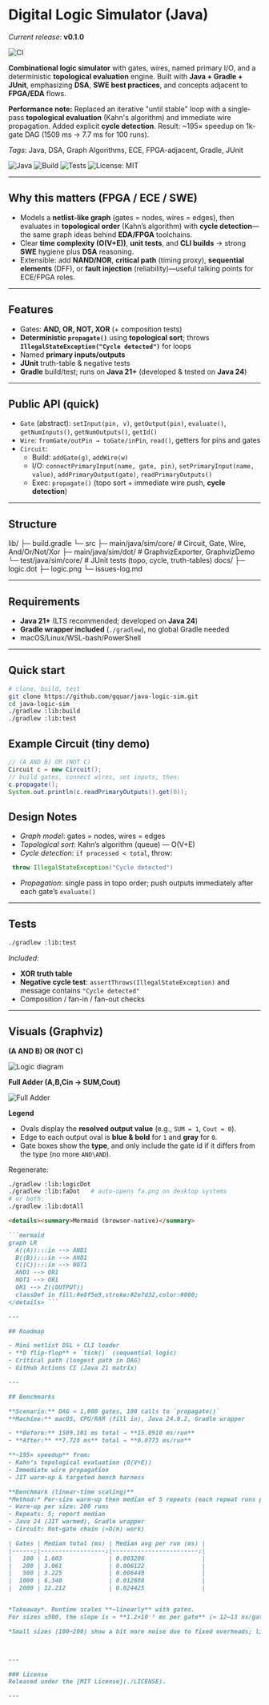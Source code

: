 # Digital Logic Simulator (Java)

_Current release_: **v0.1.0**

![CI](https://github.com/gquar/java-logic-sim/actions/workflows/ci.yml/badge.svg)

**Combinational logic simulator** with gates, wires, named primary I/O, and a deterministic **topological evaluation** engine. Built with **Java + Gradle + JUnit**, emphasizing **DSA**, **SWE best practices**, and concepts adjacent to **FPGA/EDA** flows. 

**Performance note:** Replaced an iterative "until stable" loop with a single-pass **topological evaluation** (Kahn's algorithm) and immediate wire propagation. Added explicit **cycle detection**. Result: ~195× speedup on 1k-gate DAG (1509 ms → 7.7 ms for 100 runs).

_Tags_: Java, DSA, Graph Algorithms, ECE, FPGA-adjacent, Gradle, JUnit

![Java](https://img.shields.io/badge/Java-21%2B%20(tested%20on%2024)-blue)
![Build](https://img.shields.io/badge/Build-Gradle-green)
![Tests](https://img.shields.io/badge/Tests-JUnit-informational)
![License: MIT](https://img.shields.io/badge/License-MIT-success)

---

## Why this matters (FPGA / ECE / SWE)

- Models a **netlist-like graph** (gates = nodes, wires = edges), then evaluates in **topological order** (Kahn’s algorithm) with **cycle detection**—the same graph ideas behind **EDA/FPGA** toolchains.
- Clear **time complexity (O(V+E))**, **unit tests**, and **CLI builds** → strong **SWE** hygiene plus **DSA** reasoning.
- Extensible: add **NAND/NOR**, **critical path** (timing proxy), **sequential elements** (DFF), or **fault injection** (reliability)—useful talking points for ECE/FPGA roles.


---

## Features

- Gates: **AND, OR, NOT, XOR** (+ composition tests)
- **Deterministic `propagate()`** using **topological sort**; throws **`IllegalStateException("Cycle detected")`** for loops
- Named **primary inputs/outputs**
- **JUnit** truth-table & negative tests
- **Gradle** build/test; runs on **Java 21+** (developed & tested on **Java 24**)

---

## Public API (quick)

- `Gate` (abstract): `setInput(pin, v)`, `getOutput(pin)`, `evaluate()`, `getNumInputs()`, `getNumOutputs()`, `getId()`
- `Wire`: `fromGate/outPin → toGate/inPin`, `read()`, getters for pins and gates
- `Circuit`:
  - Build: `addGate(g)`, `addWire(w)`
  - I/O: `connectPrimaryInput(name, gate, pin)`, `setPrimaryInput(name, value)`, `addPrimaryOutput(gate)`, `readPrimaryOutputs()`
  - Exec: `propagate()` (topo sort + immediate wire push, **cycle detection**)

---

## Structure

lib/
  ├─ build.gradle
  └─ src
     ├─ main/java/sim/core/        # Circuit, Gate, Wire, And/Or/Not/Xor
     ├─ main/java/sim/dot/         # GraphvizExporter, GraphvizDemo
     └─ test/java/sim/core/        # JUnit tests (topo, cycle, truth-tables)
docs/
  ├─ logic.dot
  ├─ logic.png
  └─ issues-log.md

---

## Requirements

- **Java 21+** (LTS recommended; developed on **Java 24**)
- **Gradle wrapper included** (`./gradlew`), no global Gradle needed
- macOS/Linux/WSL-bash/PowerShell

---

## Quick start

```bash
# clone, build, test
git clone https://github.com/gquar/java-logic-sim.git
cd java-logic-sim
./gradlew :lib:build
./gradlew :lib:test

```


## Example Circuit (tiny demo)

```java
// (A AND B) OR (NOT C)
Circuit c = new Circuit();
// build gates, connect wires, set inputs, then:
c.propagate();
System.out.println(c.readPrimaryOutputs().get(0));
```

## Design Notes

- *Graph model*: gates = nodes, wires = edges
- *Topological sort*: Kahn’s algorithm (queue) — O(V+E)
- *Cycle detection*: `if processed < total`, throw: 
```java
 throw IllegalStateException("Cycle detected")
 ```
- *Propagation*: single pass in topo order; push outputs immediately after each gate’s `evaluate()`

---

## Tests

```bash
./gradlew :lib:test
```
*Included*:
- **XOR truth table**
- **Negative cycle test**: `assertThrows(IllegalStateException)` and message contains `"Cycle detected"`
- Composition / fan-in / fan-out checks

---

## Visuals (Graphviz)

**(A AND B) OR (NOT C)**

![Logic diagram](docs/logic.png)

**Full Adder (A,B,Cin → SUM,Cout)**

![Full Adder](docs/fa.png)

**Legend**
- Ovals display the **resolved output value** (e.g., `SUM = 1`, `Cout = 0`).
- Edge to each output oval is **blue & bold** for `1` and **gray** for `0`.
- Gate boxes show the **type**, and only include the gate id if it differs from the type (no more `AND\AND`).

Regenerate:
```bash
./gradlew :lib:logicDot
./gradlew :lib:faDot   # auto-opens fa.png on desktop systems
# or both:
./gradlew :lib:dotAll
```
```markdown
<details><summary>Mermaid (browser-native)</summary>

```mermaid
graph LR
  A((A)):::in --> AND1
  B((B)):::in --> AND1
  C((C)):::in --> NOT1
  AND1 --> OR1
  NOT1 --> OR1
  OR1 --> Z((OUTPUT))
  classDef in fill:#e8f5e9,stroke:#2e7d32,color:#000;
</details> ```

---

## Roadmap

- Mini netlist DSL + CLI loader
- **D flip-flop** + `tick()` (sequential logic)
- Critical path (longest path in DAG)
- GitHub Actions CI (Java 21 matrix)

---

## Benchmarks

**Scenario:** DAG ≈ 1,000 gates, 100 calls to `propagate()`  
**Machine:** macOS, CPU/RAM (fill in), Java 24.0.2, Gradle wrapper

- **Before:** 1509.101 ms total → **15.0910 ms/run**
- **After:** **7.728 ms** total → **0.0773 ms/run**

**~195× speedup** from:
- Kahn’s topological evaluation (O(V+E))
- Immediate wire propagation
- JIT warm-up & targeted bench harness

**Benchmark (linear-time scaling)**
*Method:* Per-size warm-up then median of 5 repeats (each repeat runs propagate() 500×):
- Warm-up per size: 200 runs
- Repeats: 5; report median
- Java 24 (JIT warmed), Gradle wrapper
- Circuit: Not-gate chain (≈O(n) work)

| Gates | Median total (ms) | Median avg per run (ms) |
|------:|------------------:|------------------------:|
|   100 | 1.603             | 0.003206                |
|   200 | 3.061             | 0.006122                |
|   500 | 3.225             | 0.006449                |
|  1000 | 6.340             | 0.012680                |
|  2000 | 12.212            | 0.024425                |


*Takeaway*. Runtime scales **~linearly** with gates.
For sizes ≥500, the slope is ≈ **1.2×10⁻⁵ ms per gate** (≈ 12–13 ns/gate), with near-zero intercept. Doubling the circuit (1k→2k) roughly doubles runtime (0.0127→0.0244 ms/run).

*Small sizes (100–200) show a bit more noise due to fixed overheads; linear trend is clearest from 500→2000.



---

### License
Released under the [MIT License](./LICENSE).

---
